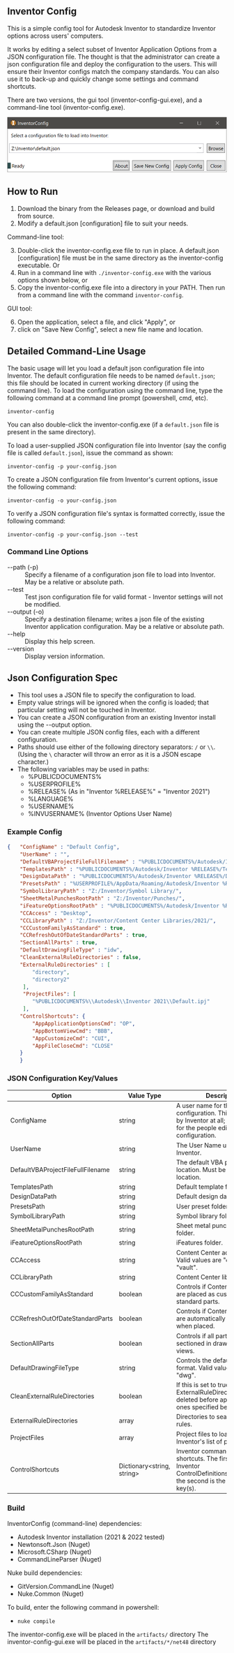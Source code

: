 ## Inventor Config

This is a simple config tool for Autodesk Inventor to standardize Inventor options across users' computers. 

It works by editing a select subset of Inventor Application Options from a JSON configuration file. The thought is that the administrator can create a json configuration file and deploy the configuration to the users. This will ensure their Inventor configs match the company standards.  You can also use it to back-up and quickly change some settings and command shortcuts.

There are two versions, the gui tool (inventor-config-gui.exe), and a command-line tool (inventor-config.exe).

![GUI Screenshot](https://github.com/jordanrobot/InventorConfig/blob/master/images/gui-screenshot.png)

## How to Run

1. Download the binary from the Releases page, or download and build from source.
2. Modify a default.json [configuration] file to suit your needs.


Command-line tool:

3. Double-click the inventor-config.exe file to run in place.  A default.json [configuration] file must be in the same directory as the inventor-config executable. Or
4. Run in a command line with ```./inventor-config.exe``` with the various options shown below, or
5. Copy the inventor-config.exe file into a directory in your PATH.  Then run from a command line with the command ```inventor-config```.

GUI tool:

6. Open the application, select a file, and click "Apply", or
7. click on "Save New Config", select a new file name and location.

## Detailed Command-Line Usage

The basic usage will let you load a default json configuration file into Inventor.  The default configuration file needs to be named ```default.json```; this file should be located in current working directory (if using the command line).  To load the configuration using the command line, type the following command at a command line prompt (powershell, cmd, etc).

    inventor-config
 
You can also double-click the inventor-config.exe (if a ```default.json``` file is present in the same directory).

To load a user-supplied JSON configuration file into Inventor (say the config file is called ```default.json```), issue the command as shown:

    inventor-config -p your-config.json

To create a JSON configuration file from Inventor's current options, issue the following command:

    inventor-config -o your-config.json

To verify a JSON configuration file's syntax is formatted correctly, issue the following command:

    inventor-config -p your-config.json --test

### Command Line Options

<dl>
  <dt>--path (-p)</dt>
  <dd>Specify a filename of a configuration json file to load into Inventor.  May be a relative or absolute path.</dd>
  
  <dt>--test</dt>
  <dd>Test json configuration file for valid format - Inventor settings will not be modified.</dd>
  
  <dt>--output (-o)</dt>
  <dd>Specify a destination filename; writes a json file of the existing Inventor application configuration.  May be a relative or absolute path.</dd>
  
  <dt>--help</dt>
  <dd>Display this help screen.</dd>
  
  <dt>--version</dt>
  <dd>Display version information.</dd>

## Json Configuration Spec

- This tool uses a JSON file to specify the configuration to load.
- Empty value strings will be ignored when the config is loaded; that particular setting will not be touched in Inventor.
- You can create a JSON configuration from an existing Inventor install using the --output option.
- You can create multiple JSON config files, each with a different configuration.
- Paths should use either of the following directory separators: ```/``` or ```\\```.  (Using the ```\``` character will throw an error as it is a JSON escape character.)
- The following variables may be used in paths:
  - %PUBLICDOCUMENTS%
  - %USERPROFILE%
  - %RELEASE% (As in "Inventor %RELEASE%" = "Inventor 2021")
  - %LANGUAGE%
  - %USERNAME%
  - %INVUSERNAME% (Inventor Options User Name)

### Example Config

```json
{   "ConfigName" : "Default Config",
    "UserName" : "",
    "DefaultVBAProjectFileFullFilename" : "%PUBLICDOCUMENTS%/Autodesk/Inventor %RELEASE%/Macros/Default.ivb",
    "TemplatesPath" : "%PUBLICDOCUMENTS%/Autodesk/Inventor %RELEASE%/Templates/%LANGUAGE%/",
    "DesignDataPath" : "%PUBLICDOCUMENTS%/Autodesk/Inventor %RELEASE%/Design Data/",
    "PresetsPath" : "%USERPROFILE%/AppData/Roaming/Autodesk/Inventor %RELEASE%/Presets/",
    "SymbolLibraryPath" : "Z:/Inventor/Symbol Library/",
    "SheetMetalPunchesRootPath" : "Z:/Inventor/Punches/",
    "iFeatureOptionsRootPath" : "%PUBLICDOCUMENTS%/Autodesk/Inventor %RELEASE%/Catalog/",
    "CCAccess" : "Desktop",
    "CCLibraryPath" : "Z:/Inventor/Content Center Libraries/2021/",
    "CCCustomFamilyAsStandard" : true,
    "CCRefreshOutOfDateStandardParts" : true,
    "SectionAllParts" : true,
    "DefaultDrawingFileType" : "idw",
    "CleanExternalRuleDirectories" : false,
    "ExternalRuleDirectories" : [
        "directory",
        "directory2"
     ],
     "ProjectFiles": [
        "%PUBLICDOCUMENTS%\\Autodesk\\Inventor 2021\\Default.ipj"
     ],
    "ControlShortcuts": {
        "AppApplicationOptionsCmd": "OP",
        "AppBottomViewCmd": "BBB",
        "AppCustomizeCmd": "CUI",
        "AppFileCloseCmd": "CLOSE"
    }
    }
```

### JSON Configuration Key/Values

|Option|Value Type|Description|
|------|-------|-------|
|ConfigName|string|A user name for the configuration.  This is not used by Inventor at all; it is provided for the people editing the configuration.|
|UserName|string|The User Name used by Inventor.|
|DefaultVBAProjectFileFullFilename|string|The default VBA project location.  Must be a valid file location.|
|TemplatesPath|string|Default template folder.|
|DesignDataPath|string|Default design data folder.|
|PresetsPath|string|User preset folder.|
|SymbolLibraryPath|string|Symbol library folder.|
|SheetMetalPunchesRootPath|string|Sheet metal punches iFeatures folder.|
|iFeatureOptionsRootPath|string|iFeatures folder.|
|CCAccess|string|Content Center access type. Valid values are "desktop" or "vault".|
|CCLibraryPath|string|Content Center libraries path.|
|CCCustomFamilyAsStandard|boolean|Controls if Content Center parts are placed as custom parts or standard parts.|
|CCRefreshOutOfDateStandardParts|boolean|Controls if Content Center parts are automatically refreshed when placed.|
|SectionAllParts|boolean|Controls if all parts are sectioned in drawing section views.|
|DefaultDrawingFileType|string|Controls the default drawing file format.  Valid values are "idw" or "dwg".|
|CleanExternalRuleDirectories|boolean|If this is set to true, the existing ExternalRuleDirectories will be deleted before applying the ones specified below.|
|ExternalRuleDirectories|array|Directories to search for iLogic rules.|
|ProjectFiles|array|Project files to load into Inventor's list of projects.|
|ControlShortcuts|Dictionary<string, string>|Inventor command keyboard shortcuts. The first value is the Inventor ControlDefinitions.InternalName, the second is the shortcut key(s).|

### Build

InventorConfig (command-line) dependencies:

* Autodesk Inventor installation (2021 & 2022 tested)
* Newtonsoft.Json (Nuget)
* Microsoft.CSharp (Nuget)
* CommandLineParser (Nuget)

Nuke build dependencies:

* GitVersion.CommandLine (Nuget)
* Nuke.Common (Nuget)

To build, enter the following command in powershell:

* `nuke compile`

The inventor-config.exe will be placed in the `artifacts/` directory
The inventor-config-gui.exe will be placed in the `artifacts/*/net48` directory
